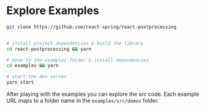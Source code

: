 # Explore Examples

```bash
git clone https://github.com/react-spring/react-postprocessing


# install project dependencies & build the library
cd react-postprocessing && yarn

# move to the examples folder & install dependencies 
cd examples && yarn

# start the dev server 
yarn start
```
After playing with the examples you can explore the src code. Each example URL maps to a folder name in the `examples/src/demos` folder.
